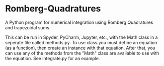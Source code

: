 # Romberg-Quadratures
A Python program for numerical integration using Romberg Quadratures and trapezoidal sums.

This can be run in Spyder, PyCharm, Jupyter, etc., with the Math class in a seperate file called methods.py. To use class you must define an equation (as a function), then create an instance with that equation. After that, you can use any of the methods from the "Math" class are available to use with the equation. See integrate.py for an example.
